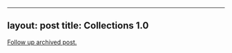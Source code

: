
---
layout: post
title: Collections 1.0
---
[Follow up archived post.](/alex.ciobanu.org/indexbdc5.html)